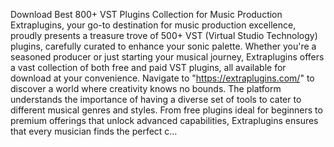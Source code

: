  Download Best 800+ VST Plugins Collection for Music Production 
 Extraplugins, your go-to destination for music production excellence, proudly presents a treasure trove of 500+ VST (Virtual Studio Technology) plugins, carefully curated to enhance your sonic palette. Whether you're a seasoned producer or just starting your musical journey, Extraplugins offers a vast collection of both free and paid VST plugins, all available for download at your convenience.
Navigate to "https://extraplugins.com/" to discover a world where creativity knows no bounds. The platform understands the importance of having a diverse set of tools to cater to different musical genres and styles. From free plugins ideal for beginners to premium offerings that unlock advanced capabilities, Extraplugins ensures that every musician finds the perfect c…
